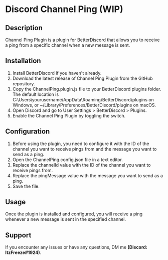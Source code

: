 # Discord Channel Ping **(WIP)**

## Description
Channel Ping Plugin is a plugin for BetterDiscord that allows you to receive a ping from a specific channel when a new message is sent.

## Installation
1. Install BetterDiscord if you haven't already.
2. Download the latest release of Channel Ping Plugin from the GitHub repository.
3. Copy the ChannelPing.plugin.js file to your BetterDiscord plugins folder. The default location is C:\Users\yourusername\AppData\Roaming\BetterDiscord\plugins on Windows, or ~/Library/Preferences/BetterDiscord/plugins on macOS.
4. Open Discord and go to User Settings > BetterDiscord > Plugins.
5. Enable the Channel Ping Plugin by toggling the switch.

## Configuration
1. Before using the plugin, you need to configure it with the ID of the channel you want to receive pings from and the message you want to send as a ping.
2. Open the ChannelPing.config.json file in a text editor.
3. Replace the channelId value with the ID of the channel you want to receive pings from.
4. Replace the pingMessage value with the message you want to send as a ping.
5. Save the file.

## Usage
Once the plugin is installed and configured, you will receive a ping whenever a new message is sent in the specified channel.

## Support
If you encounter any issues or have any questions, DM me **(Discord: ItzFreeze#1924)**.
